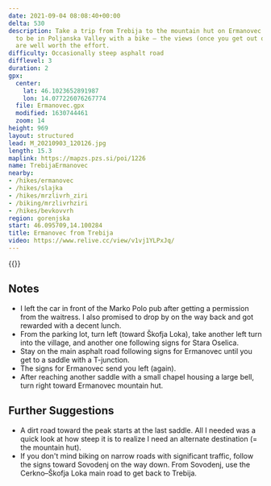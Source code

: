 ```yaml
---
date: 2021-09-04 08:08:40+00:00
delta: 530
description: Take a trip from Trebija to the mountain hut on Ermanovec if you happen
  to be in Poljanska Valley with a bike – the views (once you get out of the forest)
  are well worth the effort.
difficulty: Occasionally steep asphalt road
difflevel: 3
duration: 2
gpx:
  center:
    lat: 46.1023652891987
    lon: 14.077226076267774
  file: Ermanovec.gpx
  modified: 1630744461
  zoom: 14
height: 969
layout: structured
lead: M_20210903_120126.jpg
length: 15.3
maplink: https://mapzs.pzs.si/poi/1226
name: TrebijaErmanovec
nearby:
- /hikes/ermanovec
- /hikes/slajka
- /hikes/mrzlivrh_ziri
- /biking/mrzlivrhziri
- /hikes/bevkovvrh
region: gorenjska
start: 46.095709,14.100284
title: Ermanovec from Trebija
video: https://www.relive.cc/view/v1vj1YLPxJq/
---
```


{{<hike-details description="yes">}}

## Notes

* I left the car in front of the Marko Polo pub after getting a permission from the waitress. I also promised to drop by on the way back and got rewarded with a decent lunch.
* From the parking lot, turn left (toward Škofja Loka), take another left turn into the village, and another one following signs for Stara Oselica.
* Stay on the main asphalt road following signs for Ermanovec until you get to a saddle with a T-junction.
* The signs for Ermanovec send you left (again).
* After reaching another saddle with a small chapel housing a large bell, turn right toward Ermanovec mountain hut.

## Further Suggestions

* A dirt road toward the peak starts at the last saddle. All I needed was a quick look at how steep it is to realize I need an alternate destination (= the mountain hut).
* If you don't mind biking on narrow roads with significant traffic, follow the signs toward Sovodenj on the way down. From Sovodenj, use the Cerkno–Škofja Loka main road to get back to Trebija.

